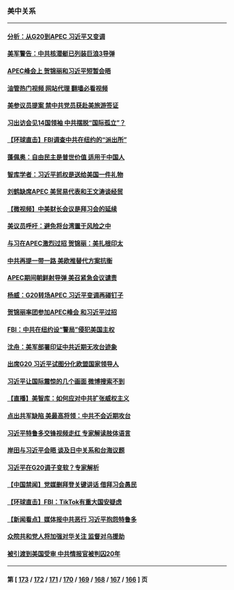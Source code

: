 ### 美中关系
---
#### [分析：从G20到APEC 习近平又变调](../../pages/nf1412576/n13869256.md?11200445) 
#### [美军警告：中共核潜艇已列装巨浪3导弹](../../pages/nf1412576/n13869050.md?11200445) 
#### [APEC峰会上 贺锦丽和习近平短暂会晤](../../pages/nf1412576/n13868909.md?11200445) 
#### [油管热门视频 网站代理 翻墙必看视频](http://138.2.39.72:81/youtube.html?epic-marker?11200445)
#### [美参议员提案 禁中共党员获赴美旅游签证](../../pages/nf1412576/n13868791.md?11200445) 
#### [习出访会见14国领袖 中共摆脱“国际孤立”？](../../pages/nf1412576/n13868467.md?11200445) 
#### [【环球直击】FBI调查中共在纽约的“派出所”](../../pages/nf1412576/n13868756.md?11200445) 
#### [蓬佩奥：自由民主是普世价值 适用于中国人](../../pages/nf1412576/n13868777.md?11200445) 
#### [智库学者：习近平抓权是送给美国一件礼物](../../pages/nf1412576/n13868755.md?11200445) 
#### [刘鹤缺席APEC 美贸易代表和王文涛谈经贸](../../pages/nf1412576/n13868724.md?11200445) 
#### [【微视频】中美财长会议是拜习会的延续](../../pages/nf1412576/n13868630.md?11200445) 
#### [美议员呼吁：避免将台湾置于风险之中](../../pages/nf1412576/n13868599.md?11200445) 
#### [与习在APEC激烈过招 贺锦丽：美扎根印太](../../pages/nf1412576/n13868701.md?11200445) 
#### [中共再提一带一路 美欧推替代方案抗衡](../../pages/nf1412576/n13868587.md?11200445) 
#### [APEC期间朝鲜射导弹 美召紧急会议谴责](../../pages/nf1412576/n13868588.md?11200445) 
#### [杨威：G20转场APEC 习近平变调再碰钉子](../../pages/nf1412576/n13868132.md?11200445) 
#### [贺锦丽率团参加APEC峰会 和习近平过招](../../pages/nf1412576/n13868090.md?11200445) 
#### [FBI：中共在纽约设“警局”侵犯美国主权](../../pages/nf1412576/n13868089.md?11200445) 
#### [沈舟：美军部署印证中共近期无攻台迹象](../../pages/nf1412576/n13867350.md?11200445) 
#### [出席G20 习近平试图分化欧盟国家领导人](../../pages/nf1412576/n13867299.md?11200445) 
#### [习近平让国际震惊的几个画面 微博搜索不到](../../pages/nf1412576/n13867955.md?11200445) 
#### [【直播】美智库：如何应对中共扩张威权主义](../../pages/nf1412576/n13868073.md?11200445) 
#### [点出共军缺陷 美最高将领：中共不会近期攻台](../../pages/nf1412576/n13868015.md?11200445) 
#### [习近平特鲁多交锋视频走红 专家解读肢体语言](../../pages/nf1412576/n13867976.md?11200445) 
#### [岸田与习近平会晤 谈及日中关系和台海议题](../../pages/nf1412576/n13868001.md?11200445) 
#### [习近平在G20调子变软？专家解析](../../pages/nf1412576/n13867440.md?11200445) 
#### [【中国禁闻】党媒删拜登关键讲话 借拜习会愚民](../../pages/nf1412576/n13867741.md?11200445) 
#### [【环球直击】FBI：TikTok有重大国安疑虑](../../pages/nf1412576/n13867294.md?11200445) 
#### [【新闻看点】媒体报中共恶行 习近平抱怨特鲁多](../../pages/nf1412576/n13867320.md?11200445) 
#### [众院共和党人将加强对华关注 监督对乌援助](../../pages/nf1412576/n13867450.md?11200445) 
#### [被引渡到美国受审 中共情报官被判囚20年](../../pages/nf1412576/n13867313.md?11200445) 

---
#### 第 [ [173](./173.md?11200445) / [172](./172.md?11200445) / [171](./171.md?11200445) / [170](./170.md?11200445) / [169](./169.md?11200445) / [168](./168.md?11200445) / [167](./167.md?11200445) / [166](./166.md?11200445) ] 页
